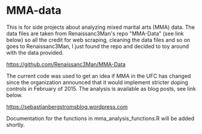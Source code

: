 # MMA-data
This is for side projects about analyzing mixed marital arts (MMA) data. The data files are taken from Renaissanc3Man's repo "MMA-Data" (see link below) so all the credit for web scraping, cleaning the data files and so on goes to Renaissanc3Man, I just found the repo and decided to toy around with the data provided.

https://github.com/Renaissanc3Man/MMA-Data

The current code was used to get an idea if MMA in the UFC has changed since the organization announced that it would implement stricter doping controls in February of 2015. The analysis is available as blog posts, see link below.

https://sebastianbergstromsblog.wordpress.com

Documentation for the functions in mma_analysis_functions.R will be added shortly.
